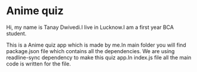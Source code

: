 # Anime quiz
Hi, my name is Tanay Dwivedi.I live in Lucknow.I am a first year BCA student.

This is a Anime quiz app which is made by me.In main folder you will find package.json file which contains all the dependencies. We are using readline-sync dependency to make this quiz app.In index.js file all the main code is written for the file.